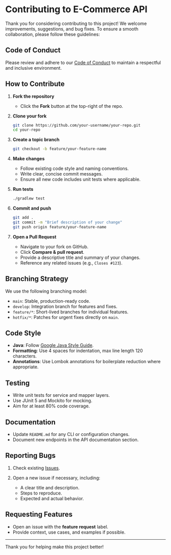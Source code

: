 # Contributing to E-Commerce API

Thank you for considering contributing to this project! We welcome improvements, suggestions, and bug fixes. To ensure a smooth collaboration, please follow these guidelines:

## Code of Conduct

Please review and adhere to our [Code of Conduct](CODE_OF_CONDUCT.md) to maintain a respectful and inclusive environment.

## How to Contribute

1. **Fork the repository**

    * Click the **Fork** button at the top-right of the repo.
2. **Clone your fork**

   ```bash
   git clone https://github.com/your-username/your-repo.git
   cd your-repo
   ```
3. **Create a topic branch**

   ```bash
   git checkout -b feature/your-feature-name
   ```
4. **Make changes**

    * Follow existing code style and naming conventions.
    * Write clear, concise commit messages.
    * Ensure all new code includes unit tests where applicable.
5. **Run tests**

   ```bash
   ./gradlew test
   ```
6. **Commit and push**

   ```bash
   git add .
   git commit -m "Brief description of your change"
   git push origin feature/your-feature-name
   ```
7. **Open a Pull Request**

    * Navigate to your fork on GitHub.
    * Click **Compare & pull request**.
    * Provide a descriptive title and summary of your changes.
    * Reference any related issues (e.g., `Closes #123`).

## Branching Strategy

We use the following branching model:

* `main`: Stable, production-ready code.
* `develop`: Integration branch for features and fixes.
* `feature/*`: Short-lived branches for individual features.
* `hotfix/*`: Patches for urgent fixes directly on `main`.

## Code Style

* **Java**: Follow [Google Java Style Guide](https://google.github.io/styleguide/javaguide.html).
* **Formatting**: Use 4 spaces for indentation, max line length 120 characters.
* **Annotations**: Use Lombok annotations for boilerplate reduction where appropriate.

## Testing

* Write unit tests for service and mapper layers.
* Use JUnit 5 and Mockito for mocking.
* Aim for at least 80% code coverage.

## Documentation

* Update `README.md` for any CLI or configuration changes.
* Document new endpoints in the API documentation section.

## Reporting Bugs

1. Check existing [Issues](https://github.com/piotr-grosicki/project-jdp-2505-01/issues).
2. Open a new issue if necessary, including:

    * A clear title and description.
    * Steps to reproduce.
    * Expected and actual behavior.

## Requesting Features

* Open an issue with the **feature request** label.
* Provide context, use cases, and examples if possible.

---

Thank you for helping make this project better!
